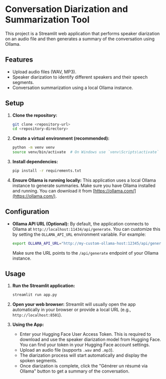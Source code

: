 # Conversation Diarization and Summarization Tool

This project is a Streamlit web application that performs speaker diarization on an audio file and then generates a summary of the conversation using Ollama.

## Features

- Upload audio files (WAV, MP3).
- Speaker diarization to identify different speakers and their speech segments.
- Conversation summarization using a local Ollama instance.

## Setup

1.  **Clone the repository:**
    ```bash
    git clone <repository-url>
    cd <repository-directory>
    ```

2.  **Create a virtual environment (recommended):**
    ```bash
    python -m venv venv
    source venv/bin/activate  # On Windows use `venv\Scripts\activate`
    ```

3.  **Install dependencies:**
    ```bash
    pip install -r requirements.txt
    ```

4.  **Ensure Ollama is running locally:**
    This application uses a local Ollama instance to generate summaries. Make sure you have Ollama installed and running. You can download it from [https://ollama.com/](https://ollama.com/).

## Configuration

-   **Ollama API URL (Optional):**
    By default, the application connects to Ollama at `http://localhost:11434/api/generate`.
    You can customize this by setting the `OLLAMA_API_URL` environment variable. For example:
    ```bash
    export OLLAMA_API_URL="http://my-custom-ollama-host:12345/api/generate"
    ```
    Make sure the URL points to the `/api/generate` endpoint of your Ollama instance.

## Usage

1.  **Run the Streamlit application:**
    ```bash
    streamlit run app.py
    ```

2.  **Open your web browser:**
    Streamlit will usually open the app automatically in your browser or provide a local URL (e.g., `http://localhost:8501`).

3.  **Using the App:**
    - Enter your Hugging Face User Access Token. This is required to download and use the speaker diarization model from Hugging Face. You can find your token in your Hugging Face account settings.
    - Upload an audio file (supports `.wav` and `.mp3`).
    - The diarization process will start automatically and display the spoken segments.
    - Once diarization is complete, click the "Générer un résumé via Ollama" button to get a summary of the conversation.
